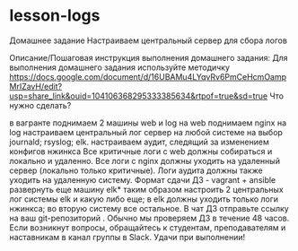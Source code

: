 # lesson-logs
Домашнее задание
Настраиваем центральный сервер для сбора логов

Описание/Пошаговая инструкция выполнения домашнего задания:
Для выполнения домашнего задания используйте методичку
https://docs.google.com/document/d/16UBAMu4LYqvRv6PmCeHcmOampMrIZavH/edit?usp=share_link&ouid=104106368295333385634&rtpof=true&sd=true
Что нужно сделать?

в вагранте поднимаем 2 машины web и log
на web поднимаем nginx
на log настраиваем центральный лог сервер на любой системе на выбор
journald;
rsyslog;
elk.
настраиваем аудит, следящий за изменением конфигов нжинкса
Все критичные логи с web должны собираться и локально и удаленно.
Все логи с nginx должны уходить на удаленный сервер (локально только критичные).
Логи аудита должны также уходить на удаленную систему.
Формат сдачи ДЗ - vagrant + ansible
развернуть еще машину elk*
таким образом настроить 2 центральных лог системы elk и какую либо еще;
в elk должны уходить только логи нжинкса;
во вторую систему все остальное.
В чат ДЗ отправьте ссылку на ваш git-репозиторий . Обычно мы проверяем ДЗ в течение 48 часов.
Если возникнут вопросы, обращайтесь к студентам, преподавателям и наставникам в канал группы в Slack.
Удачи при выполнении!
